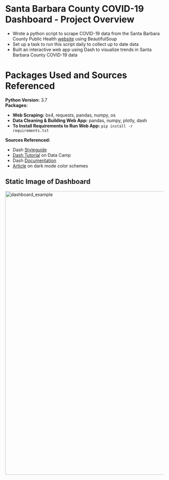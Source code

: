 # Santa Barbara County COVID-19 Dashboard - Project Overview
* Wrote a python script to scrape COVID-19 data from the Santa Barbara County Public Health [website](https://publichealthsbc.org/status-reports/) using BeautifulSoup   
* Set up a task to run this script daily to collect up to date data
* Built an interactive web app using Dash to visualize trends in Santa Barbara County COVID-19 data 

# Packages Used and Sources Referenced     
**Python Version:** 3.7      
**Packages:**         
* **Web Scraping:** bs4, requests, pandas, numpy, os    
* **Data Cleaning & Building Web App:** pandas, numpy, plotly, dash
* **To Install Requirements to Run Web App:** `pip install -r requirements.txt`

**Sources Referenced:**      
* Dash [Styleguide](https://codepen.io/chriddyp/pen/dZVMbK)     
* [Dash Tutorial](https://www.datacamp.com/community/tutorials/learn-build-dash-python?utm_source=adwords_ppc&utm_campaignid=1565261270&utm_adgroupid=67750485268&utm_device=c&utm_keyword=&utm_matchtype=b&utm_network=g&utm_adpostion=&utm_creative=295208661496&utm_targetid=aud-299261629574:dsa-429603003980&utm_loc_interest_ms=&utm_loc_physical_ms=9031645&gclid=CjwKCAjwtNf6BRAwEiwAkt6UQlSmdbDhLHLgdjL4i0Zk2yoxg0N_5PAFsVQP1uH4GTCaTbDS0i2jnBoCW6gQAvD_BwE) on Data Camp   
* Dash [Documentation](https://dash.plotly.com/)    
* [Article](https://codeburst.io/50-shades-of-dark-mode-gray-d3e9907b1194) on dark mode color schemes     

## Static Image of Dashboard
<img src="https://github.com/bryandaetz1/SB_County_COVID-19_Data/blob/master/Images/dashboard.png" alt="dashboard_example" width = "900"/>
